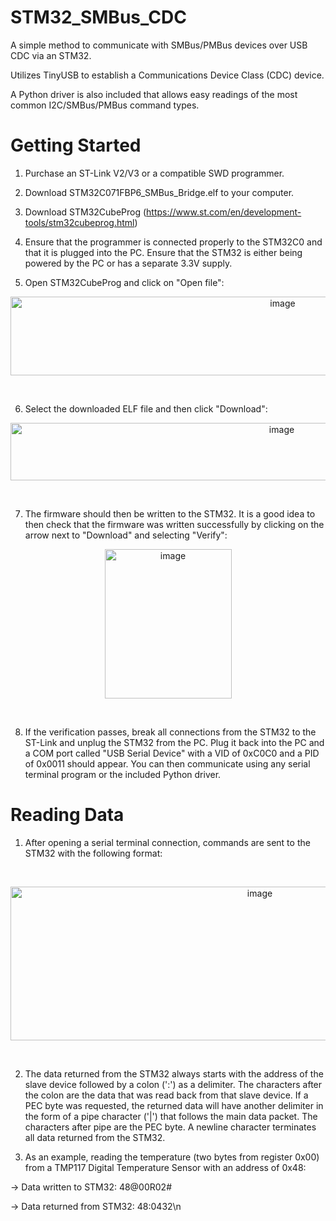 # STM32_SMBus_CDC
A simple method to communicate with SMBus/PMBus devices over USB CDC via an STM32.

Utilizes TinyUSB to establish a Communications Device Class (CDC) device.

A Python driver is also included that allows easy readings of the most common I2C/SMBus/PMBus command types.

# Getting Started

1. Purchase an ST-Link V2/V3 or a compatible SWD programmer. 
  
2. Download STM32C071FBP6_SMBus_Bridge.elf to your computer.

3. Download STM32CubeProg (https://www.st.com/en/development-tools/stm32cubeprog.html)
   
4. Ensure that the programmer is connected properly to the STM32C0 and that it is plugged into the PC. Ensure that the STM32 is either being powered by the PC or has a separate 3.3V supply.
   
5. Open STM32CubeProg and click on "Open file":
<p align="center">
  <img width="855" height="126" alt="image" src="https://github.com/user-attachments/assets/5fb672d3-f0d7-409f-bdf2-690ba402c586" />
</p>
<br>

6. Select the downloaded ELF file and then click "Download":
<p align="center">
<img width="852" height="92" alt="image" src="https://github.com/user-attachments/assets/68cd6875-6526-47ad-94f3-e8ec56675a4e" />
</p>
<br>

7. The firmware should then be written to the STM32. It is a good idea to then check that the firmware was written successfully by clicking on the arrow next to "Download" and selecting "Verify":
<p align="center">
<img width="203" height="239" alt="image" src="https://github.com/user-attachments/assets/19267a09-fe2a-4522-a2d9-b693b2b106d6" />
</p>
<br>

8. If the verification passes, break all connections from the STM32 to the ST-Link and unplug the STM32 from the PC. Plug it back into the PC and a COM port called "USB Serial Device" with a VID of 0xC0C0 and a PID of 0x0011 should appear. You can then communicate using any serial terminal program or the included Python driver.

# Reading Data

1. After opening a serial terminal connection, commands are sent to the STM32 with the following format:
   
<br>
<p align="center">
<img width="782" height="246" alt="image" src="https://github.com/user-attachments/assets/e478104a-ae8f-42b1-8553-867a3e0e744d" />

</p>
<br>

2. The data returned from the STM32 always starts with the address of the slave device followed by a colon (':') as a delimiter. The characters after the colon are the data that was read back from that slave device. If a PEC byte was requested, the returned data will have another delimiter in the form of a pipe character ('|') that follows the main data packet. The characters after pipe are the PEC byte. A newline character terminates all data returned from the STM32.
   
3. As an example, reading the temperature (two bytes from register 0x00) from a TMP117 Digital Temperature Sensor with an address of 0x48:

  -> Data written to STM32: 48@00R02#

  -> Data returned from STM32: 48:04$32$\n
